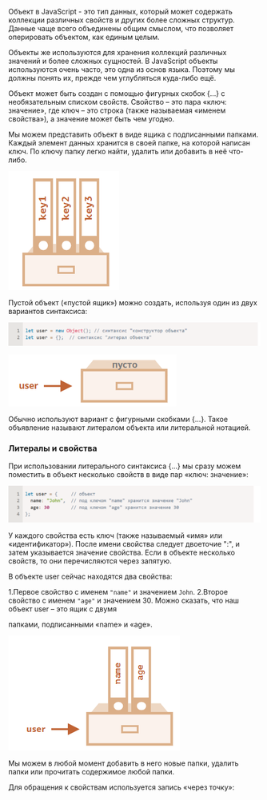 Объект в JavaScript - это тип данных, который может содержать коллекции различных свойств и других более сложных структур. Данные чаще всего объединены общим смыслом, что позволяет оперировать объектом, как единым целым.

Объекты же используются для хранения коллекций различных значений и более сложных сущностей. В JavaScript объекты используются очень часто, это одна из основ языка. Поэтому мы должны понять их, прежде чем углубляться куда-либо ещё.

Объект может быть создан с помощью фигурных скобок {…} с необязательным списком свойств. Свойство – это пара «ключ: значение», где ключ – это строка (также называемая «именем свойства»), а значение может быть чем угодно.

Мы можем представить объект в виде ящика с подписанными папками. Каждый элемент данных хранится в своей папке, на которой написан ключ. По ключу папку легко найти, удалить или добавить в неё что-либо.

![Alt text](image.png)

Пустой объект («пустой ящик») можно создать, используя один из двух вариантов синтаксиса:

![Alt text](image-1.png)

![Alt text](image-2.png)

Обычно используют вариант с фигурными скобками {...}. Такое объявление называют литералом объекта или литеральной нотацией.



### Литералы и свойства
При использовании литерального синтаксиса {...} мы сразу можем поместить в объект несколько свойств в виде пар «ключ: значение»:

![Alt text](image-3.png)

У каждого свойства есть ключ (также называемый «имя» или «идентификатор»). После имени свойства следует двоеточие ":", и затем указывается значение свойства. Если в объекте несколько свойств, то они перечисляются через запятую.

В объекте user сейчас находятся два свойства:

1.Первое свойство с именем `"name"` и значением `John`.
2.Второе свойство с именем `"age"` и значением 30.
Можно сказать, что наш объект user – это ящик с двумя 
>
>
>

папками, подписанными «name» и «age».

![Alt text](image-4.png)

Мы можем в любой момент добавить в него новые папки, удалить папки или прочитать содержимое любой папки.

Для обращения к свойствам используется запись «через точку»: